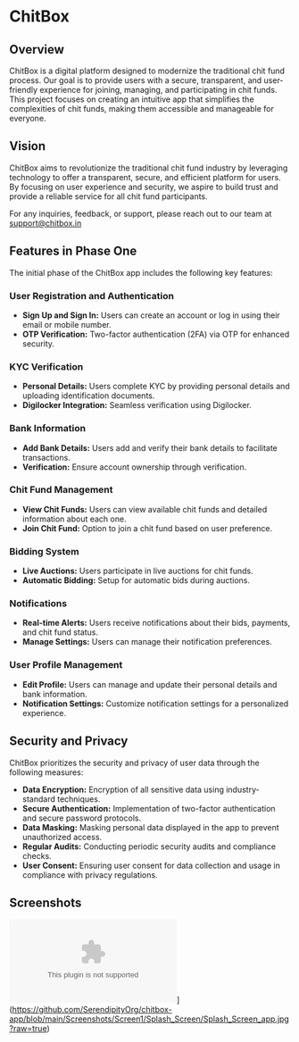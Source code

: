 # ChitBox 

## Overview
ChitBox is a digital platform designed to modernize the traditional chit fund process. Our goal is to provide users with a secure, transparent, and user-friendly experience for joining, managing, and participating in chit funds. This project focuses on creating an intuitive app that simplifies the complexities of chit funds, making them accessible and manageable for everyone.



## Vision
ChitBox aims to revolutionize the traditional chit fund industry by leveraging technology to offer a transparent, secure, and efficient platform for users. By focusing on user experience and security, we aspire to build trust and provide a reliable service for all chit fund participants.

For any inquiries, feedback, or support, please reach out to our team at support@chitbox.in
## Features in Phase One
The initial phase of the ChitBox app includes the following key features:

### User Registration and Authentication
- **Sign Up and Sign In:** Users can create an account or log in using their email or mobile number.
- **OTP Verification:** Two-factor authentication (2FA) via OTP for enhanced security.

### KYC Verification
- **Personal Details:** Users complete KYC by providing personal details and uploading identification documents.
- **Digilocker Integration:** Seamless verification using Digilocker.

### Bank Information
- **Add Bank Details:** Users add and verify their bank details to facilitate transactions.
- **Verification:** Ensure account ownership through verification.

### Chit Fund Management
- **View Chit Funds:** Users can view available chit funds and detailed information about each one.
- **Join Chit Fund:** Option to join a chit fund based on user preference.

### Bidding System
- **Live Auctions:** Users participate in live auctions for chit funds.
- **Automatic Bidding:** Setup for automatic bids during auctions.

### Notifications
- **Real-time Alerts:** Users receive notifications about their bids, payments, and chit fund status.
- **Manage Settings:** Users can manage their notification preferences.

### User Profile Management
- **Edit Profile:** Users can manage and update their personal details and bank information.
- **Notification Settings:** Customize notification settings for a personalized experience.

## Security and Privacy
ChitBox prioritizes the security and privacy of user data through the following measures:
- **Data Encryption:** Encryption of all sensitive data using industry-standard techniques.
- **Secure Authentication:** Implementation of two-factor authentication and secure password protocols.
- **Data Masking:** Masking personal data displayed in the app to prevent unauthorized access.
- **Regular Audits:** Conducting periodic security audits and compliance checks.
- **User Consent:** Ensuring user consent for data collection and usage in compliance with privacy regulations.




## Screenshots

![SplashScreen]([https:/www.google.com)](https://github.com/SerendipityOrg/chitbox-app/blob/main/Screenshots/Screen1/Splash_Screen/Splash_Screen_app.jpg?raw=true)
